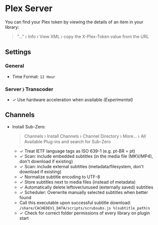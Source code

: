 # Plex Server

You can find your Plex token by viewing the details of an item in your library:
> "…" ⧽ Info ⧽ View XML ⧽ copy the X-Plex-Token value from the URL

## Settings

### General

  * Time Format: `12 Hour`

### Server ⧽ Transcoder

  * ✓ Use hardware acceleration when available *(Experimental)*

## Channels

  * Install Sub-Zero:<br>
    > Channels ⧽ Install Channels ⧽ Channel Directory ⧽ More… ⧽ All Available Plug-ins
    and search for Sub-Zero

    * ✓ Treat IETF language tags as ISO 639-1 (e.g. pt-BR = pt)
    * ✓ Scan: include embedded subtitles (in the media file (MKV/MP4), don't download if existing)
    * ✓ Scan: include external subtitles (metadata/filesystem, don't download if existing)
    * ✓ Normalize subtitle encoding to UTF-8
    * ✓ Store subtitles next to media files (instead of metadata)
    * ✓ Automatically delete leftover/unused (externally saved) subtitles
    * ✓ Scheduler: Overwrite manually selected subtitles when better found
    * Call this executable upon successful subtitle download:<br>
      `/share/CACHEDEV1_DATA/scripts/scrubsubs.js %(subtitle_path)s`
    * ✓ Check for correct folder permissions of every library on plugin start
